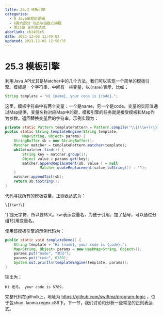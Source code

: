 ```yaml
---
title: 25.3 模板引擎
categories:
  - 9 Java编程的逻辑
  - 6第六部分 动态与函数式编程
  - 第25章 正则表达式
abbrlink: cb2401c5
date: 2021-12-08 12:40:03
updated: 2021-12-08 12:50:35
---
```

# 25.3 模板引擎
利用Java API尤其是Matcher中的几个方法，我们可以实现一个简单的模板引擎。模板是一个字符串，中间有一些变量，以`{name}`表示，比如：

```java
String template = "Hi {name}, your code is {code}.";
```

这里，模板字符串中有两个变量：一个是name，另一个是code。变量的实际值通过Map提供，变量名称对应Map中的键，模板引擎的任务就是接受模板和Map作为参数，返回替换变量后的字符串，示例实现为：

```java
private static Pattern templatePattern = Pattern.compile("\\{(\\w+)\\}");
public static String templateEngine(String template,
        Map<String, Object> params) {
    StringBuffer sb = new StringBuffer();
    Matcher matcher = templatePattern.matcher(template);
    while(matcher.find()) {
        String key = matcher.group(1);
        Object value = params.get(key);
        matcher.appendReplacement(sb, value ! = null
                Matcher.quoteReplacement(value.toString()) : "");
    }
    matcher.appendTail(sb);
    return sb.toString();
}
```

代码寻找所有的模板变量，正则表达式为：

```
\{(\w+)\}
```

'`{`'是元字符，所以要转义。`\w+`表示变量名，为便于引用，加了括号，可以通过分组1引用变量名。

使用该模板引擎的示例代码为：

```java
public static void templateDemo() {
    String template = "Hi {name}, your code is {code}.";
    Map<String, Object> params = new HashMap<String, Object>();
    params.put("name", "老马");
    params.put("code", 6789);
    System.out.println(templateEngine(template, params));
}
```

输出为：

```
Hi 老马， your code is 6789.
```

完整代码在github上，地址为 https://github.com/swiftma/program-logic ，位于包shuo. laoma.regex.c89下。下一节，我们讨论和分析一些常见的正则表达式。
